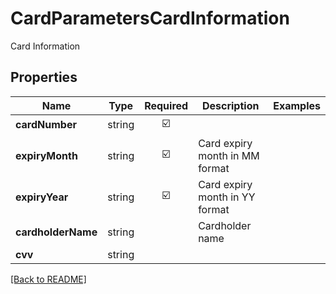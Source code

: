 # CardParametersCardInformation

Card Information

## Properties

| Name | Type | Required | Description | Examples |
|------------|:-------------:|:-------------:|-------------|:-------------:|
| **cardNumber** |string | ☑️ |  | | |
| **expiryMonth** |string | ☑️ | Card expiry month in MM format | | |
| **expiryYear** |string | ☑️ | Card expiry month in YY format | | |
| **cardholderName** |string |  | Cardholder name | | |
| **cvv** |string |  |  | | |



[[Back to README]](../../README.md)